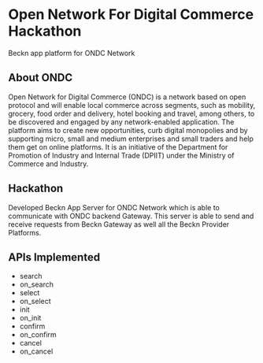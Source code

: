 # Open Network For Digital Commerce Hackathon
Beckn app platform for ONDC Network

## About ONDC
Open Network for Digital Commerce (ONDC) is a network based on open protocol and will enable local commerce across segments, such as mobility, grocery, food order and delivery, hotel booking and travel, among others, to be discovered and engaged by any network-enabled application. The platform aims to create new opportunities, curb digital monopolies and by supporting micro, small and medium enterprises and small traders and help them get on online platforms. It is an initiative of the Department for Promotion of Industry and Internal Trade (DPIIT) under the Ministry of Commerce and Industry.

## Hackathon
Developed Beckn App Server for ONDC Network which is able to communicate with ONDC backend Gateway. This server is able to send and receive requests from Beckn Gateway as well all the Beckn Provider Platforms.

## APIs Implemented
- search
- on_search
- select
- on_select
- init
- on_init
- confirm
- on_confirm
- cancel
- on_cancel
